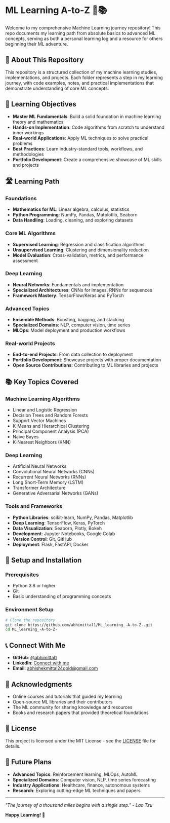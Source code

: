 # ML Learning A-to-Z 🤖📚

Welcome to my comprehensive Machine Learning journey repository! This repo documents my learning path from absolute basics to advanced ML concepts, serving as both a personal learning log and a resource for others beginning their ML adventure.

## 📖 About This Repository

This repository is a structured collection of my machine learning studies, implementations, and projects. Each folder represents a step in my learning journey, with code examples, notes, and practical implementations that demonstrate understanding of core ML concepts.

## 🎯 Learning Objectives

- **Master ML Fundamentals**: Build a solid foundation in machine learning theory and mathematics
- **Hands-on Implementation**: Code algorithms from scratch to understand inner workings
- **Real-world Applications**: Apply ML techniques to solve practical problems
- **Best Practices**: Learn industry-standard tools, workflows, and methodologies
- **Portfolio Development**: Create a comprehensive showcase of ML skills and projects

## 🛣️ Learning Path

### Foundations
- **Mathematics for ML**: Linear algebra, calculus, statistics
- **Python Programming**: NumPy, Pandas, Matplotlib, Seaborn
- **Data Handling**: Loading, cleaning, and exploring datasets

### Core ML Algorithms
- **Supervised Learning**: Regression and classification algorithms
- **Unsupervised Learning**: Clustering and dimensionality reduction
- **Model Evaluation**: Cross-validation, metrics, and performance assessment

### Deep Learning
- **Neural Networks**: Fundamentals and implementation
- **Specialized Architectures**: CNNs for images, RNNs for sequences
- **Framework Mastery**: TensorFlow/Keras and PyTorch

### Advanced Topics
- **Ensemble Methods**: Boosting, bagging, and stacking
- **Specialized Domains**: NLP, computer vision, time series
- **MLOps**: Model deployment and production workflows

### Real-world Projects
- **End-to-end Projects**: From data collection to deployment
- **Portfolio Development**: Showcase projects with proper documentation
- **Open Source Contributions**: Contributing to ML libraries and projects

## 📚 Key Topics Covered

### **Machine Learning Algorithms**
- Linear and Logistic Regression
- Decision Trees and Random Forests
- Support Vector Machines
- K-Means and Hierarchical Clustering
- Principal Component Analysis (PCA)
- Naive Bayes
- K-Nearest Neighbors (KNN)

### **Deep Learning**
- Artificial Neural Networks
- Convolutional Neural Networks (CNNs)
- Recurrent Neural Networks (RNNs)
- Long Short-Term Memory (LSTM)
- Transformer Architecture
- Generative Adversarial Networks (GANs)

### **Tools and Frameworks**
- **Python Libraries**: scikit-learn, NumPy, Pandas, Matplotlib
- **Deep Learning**: TensorFlow, Keras, PyTorch
- **Data Visualization**: Seaborn, Plotly, Bokeh
- **Development**: Jupyter Notebooks, Google Colab
- **Version Control**: Git, GitHub
- **Deployment**: Flask, FastAPI, Docker

## 🔧 Setup and Installation

### Prerequisites
- Python 3.8 or higher
- Git
- Basic understanding of programming concepts

### Environment Setup
```bash
# Clone the repository
git clone https://github.com/abhimittal1/ML_learning_-A-to-Z-.git
cd ML_learning_-A-to-Z-
```

## 📞 Connect With Me

- **GitHub**: [@abhimittal1](https://github.com/abhimittal1)
- **LinkedIn**: [Connect with me](https://www.linkedin.com/in/abhishek-mittal-baa084247/)
- **Email**: abhishekmittal24gold@gmail.com

## 🙏 Acknowledgments

- Online courses and tutorials that guided my learning
- Open-source ML libraries and their contributors
- The ML community for sharing knowledge and resources
- Books and research papers that provided theoretical foundations

## 📄 License

This project is licensed under the MIT License - see the [LICENSE](LICENSE) file for details.

## 🔮 Future Plans

- **Advanced Topics**: Reinforcement learning, MLOps, AutoML
- **Specialized Domains**: Computer vision, NLP, time series forecasting
- **Industry Applications**: Healthcare, finance, autonomous systems
- **Research**: Exploring cutting-edge ML techniques and papers

---

*"The journey of a thousand miles begins with a single step." - Lao Tzu*

**Happy Learning! 🚀**